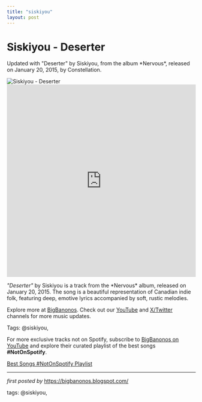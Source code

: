 ```yaml
---
title: "siskiyou"
layout: post
---
```

<!-- Title of the Post -->
<h1 >Siskiyou - Deserter</h1> <!-- Introductory Text -->
<p >Updated with "Deserter" by Siskiyou, from the album *Nervous*, released on January 20, 2015, by Constellation.</p> <!-- Featured Image -->
<div > <img src="https://i.ytimg.com/vi/Ko0L22Od9MA/hq720.jpg?sqp=-oaymwE7CK4FEIIDSFryq4qpAy0IARUAAAAAGAElAADIQj0AgKJD8AEB-AG-B4AC0AWKAgwIABABGGwgbChsMA8=&rs=AOn4CLCjpmqS5GQtLtSaRhVI1NohJzB5-Q" alt="Siskiyou - Deserter" />
</div> <!-- YouTube Video Embed -->
<div > <iframe width="100%" height="514" src="https://www.youtube.com/embed/Ko0L22Od9MA" title="Siskiyou - Deserter" frameborder="0" allow="accelerometer; autoplay; clipboard-write; encrypted-media; gyroscope; picture-in-picture; web-share" referrerpolicy="strict-origin-when-cross-origin" allowfullscreen></iframe>
</div> <!-- Song Information -->
<div > <p><em>"Deserter"</em> by Siskiyou is a track from the *Nervous* album, released on January 20, 2015. The song is a beautiful representation of Canadian indie folk, featuring deep, emotive lyrics accompanied by soft, rustic melodies.</p>
</div> <!-- Footer Links -->
<div > <p>Explore more at <a href="https://bigbanonos.blogspot.com/" target="_blank">BigBanonos</a>. Check out our <a href="https://www.youtube.com/@BigBanonos" target="_blank">YouTube</a> and <a href="https://x.com/bigbanonos" target="_blank">X/Twitter</a> channels for more music updates.</p>
</div> <!-- Tags -->
<p >Tags: @siskiyou,</p>


<!--Subscribe and Playlist Links-->
<div>
    <p>For more exclusive tracks not on Spotify, subscribe to <a href="https://www.youtube.com/@BigBanonos" target="_blank">BigBanonos on YouTube</a> and explore their curated playlist of the best songs <strong>#NotOnSpotify</strong>.</p>
    <p><a href="https://www.youtube.com/playlist?list=PLtuNtuTatqI0kFahUCbtbfenC_ET5O_tr" target="_blank">Best Songs #NotOnSpotify Playlist<br /></a></p></div>

<hr />

<p><em>first posted by</em> <a href="https://bigbanonos.blogspot.com/" rel="noopener" target="_new">https://bigbanonos.blogspot.com/</a></p>

<p>tags: @siskiyou,</p>

